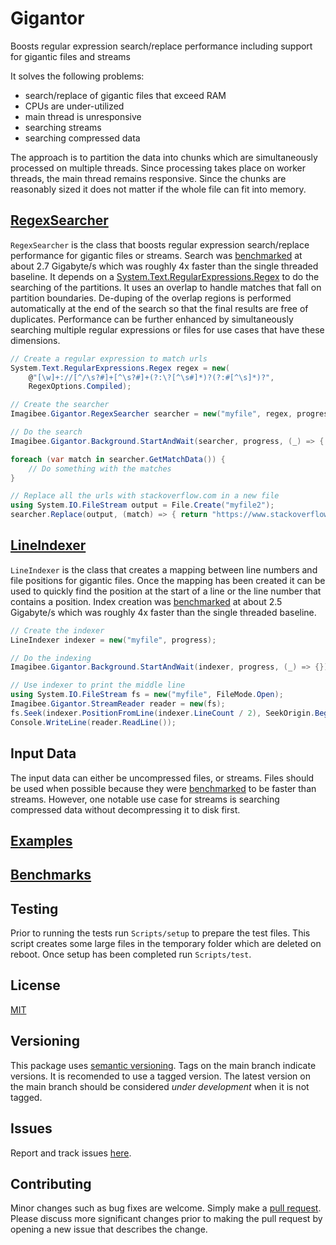 # Gigantor
Boosts regular expression search/replace performance including support for gigantic files and streams

It solves the following problems:
* search/replace of gigantic files that exceed RAM
* CPUs are under-utilized
* main thread is unresponsive
* searching streams
* searching compressed data

The approach is to partition the data into chunks which are simultaneously processed on multiple threads.  Since processing takes place on worker threads, the main thread  remains responsive.  Since the chunks are reasonably sized it does not matter if the whole file can fit into memory.

## [RegexSearcher](https://github.com/imagibee/Gigantor/blob/main/Gigantor/RegexSearcher.cs)
`RegexSearcher` is the class that boosts regular expression search/replace performance for gigantic files or streams.  Search was [benchmarked](https://github.com/imagibee/Gigantor/blob/main/Docs/Benchmarks.md#search-vs-buffer-size) at about 2.7 Gigabyte/s which was roughly 4x faster than the single threaded baseline.  It depends on a [System.Text.RegularExpressions.Regex](https://learn.microsoft.com/en-us/dotnet/api/system.text.regularexpressions.regex?view=net-7.0) to do the searching of the partitions.  It uses an overlap to handle matches that fall on partition boundaries.  De-duping of the overlap regions is performed automatically at the end of the search so that the final results are free of duplicates.  Performance can be further enhanced by simultaneously searching multiple regular expressions or files for use cases that have these dimensions.

```csharp
// Create a regular expression to match urls
System.Text.RegularExpressions.Regex regex = new(
    @"[\w]+://[^/\s?#]+[^\s?#]+(?:\?[^\s#]*)?(?:#[^\s]*)?",
    RegexOptions.Compiled);

// Create the searcher
Imagibee.Gigantor.RegexSearcher searcher = new("myfile", regex, progress);

// Do the search
Imagibee.Gigantor.Background.StartAndWait(searcher, progress, (_) => { });

foreach (var match in searcher.GetMatchData()) {
    // Do something with the matches
}

// Replace all the urls with stackoverflow.com in a new file
using System.IO.FileStream output = File.Create("myfile2");
searcher.Replace(output, (match) => { return "https://www.stackoverflow.com"; }); 
```

## [LineIndexer](https://github.com/imagibee/Gigantor/blob/main/Gigantor/LineIndexer.cs)
`LineIndexer` is the class that creates a mapping between line numbers and file positions for gigantic files.  Once the mapping has been created it can be used to quickly find the position at the start of a line or the line number that contains a position.  Index creation was [benchmarked](https://github.com/imagibee/Gigantor/blob/main/Docs/Benchmarks.md#indexing-vs-buffer-size) at about 2.5 Gigabyte/s which was roughly 4x faster than the single threaded baseline.

```csharp
// Create the indexer
LineIndexer indexer = new("myfile", progress);

// Do the indexing
Imagibee.Gigantor.Background.StartAndWait(indexer, progress, (_) => {});

// Use indexer to print the middle line
using System.IO.FileStream fs = new("myfile", FileMode.Open);
Imagibee.Gigantor.StreamReader reader = new(fs);
fs.Seek(indexer.PositionFromLine(indexer.LineCount / 2), SeekOrigin.Begin);
Console.WriteLine(reader.ReadLine());
```

## Input Data
The input data can either be uncompressed files, or streams.  Files should be used when possible because they were [benchmarked](https://github.com/imagibee/Gigantor/blob/main/Docs/Benchmarks.md#search-vs-buffer-size) to be faster than streams.  However, one notable use case for streams is searching compressed data without decompressing it to disk first.

## [Examples](https://github.com/imagibee/Gigantor/blob/main/Docs/Examples.md)

## [Benchmarks](https://github.com/imagibee/Gigantor/blob/main/Docs/Benchmarks.md)

## Testing
Prior to running the tests run `Scripts/setup` to prepare the test files.  This script creates some large files in the temporary folder which are deleted on reboot.  Once setup has been completed run `Scripts/test`.

## License
[MIT](https://raw.githubusercontent.com/imagibee/Gigantor/main/LICENSE)

## Versioning
This package uses [semantic versioning](https://en.wikipedia.org/wiki/Software_versioning#Semantic_versioning).  Tags on the main branch indicate versions.  It is recomended to use a tagged version.  The latest version on the main branch should be considered _under development_ when it is not tagged.

## Issues
Report and track issues [here](https://github.com/imagibee/Gigantor/issues).

## Contributing
Minor changes such as bug fixes are welcome.  Simply make a [pull request](https://opensource.com/article/19/7/create-pull-request-github).  Please discuss more significant changes prior to making the pull request by opening a new issue that describes the change.
